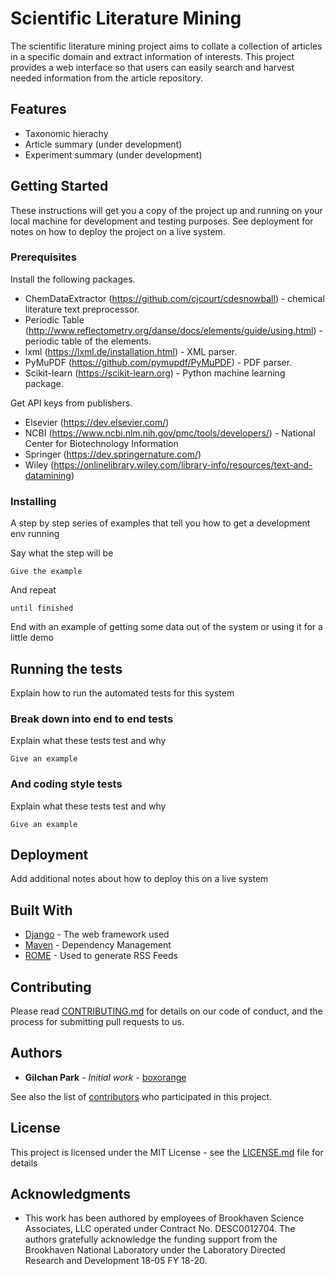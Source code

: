 # Scientific Literature Mining

The scientific literature mining project aims to collate a collection of articles in a specific domain and extract information of interests. This project provides a web interface so that users can easily search and harvest needed information from the article repository.

## Features
* Taxonomic hierachy
* Article summary (under development)
* Experiment summary (under development)

## Getting Started

These instructions will get you a copy of the project up and running on your local machine for development and testing purposes. See deployment for notes on how to deploy the project on a live system.

### Prerequisites

Install the following packages.

* ChemDataExtractor (https://github.com/cjcourt/cdesnowball) - chemical literature text preprocessor.
* Periodic Table (http://www.reflectometry.org/danse/docs/elements/guide/using.html) - periodic table of the elements.
* lxml (https://lxml.de/installation.html) - XML parser.
* PyMuPDF (https://github.com/pymupdf/PyMuPDF) - PDF parser.
* Scikit-learn (https://scikit-learn.org) - Python machine learning package.

Get API keys from publishers.

* Elsevier (https://dev.elsevier.com/)
* NCBI (https://www.ncbi.nlm.nih.gov/pmc/tools/developers/) - National Center for Biotechnology Information
* Springer (https://dev.springernature.com/)
* Wiley (https://onlinelibrary.wiley.com/library-info/resources/text-and-datamining)

### Installing

A step by step series of examples that tell you how to get a development env running

Say what the step will be

```
Give the example
```

And repeat

```
until finished
```

End with an example of getting some data out of the system or using it for a little demo

## Running the tests

Explain how to run the automated tests for this system

### Break down into end to end tests

Explain what these tests test and why

```
Give an example
```

### And coding style tests

Explain what these tests test and why

```
Give an example
```

## Deployment

Add additional notes about how to deploy this on a live system

## Built With

* [Django](https://www.djangoproject.com/) - The web framework used
* [Maven](https://maven.apache.org/) - Dependency Management
* [ROME](https://rometools.github.io/rome/) - Used to generate RSS Feeds

## Contributing

Please read [CONTRIBUTING.md](https://gist.github.com/PurpleBooth/b24679402957c63ec426) for details on our code of conduct, and the process for submitting pull requests to us.

## Authors

* **Gilchan Park** - *Initial work* - [boxorange](https://github.com/boxorange)

See also the list of [contributors](https://github.com/your/project/contributors) who participated in this project.

## License

This project is licensed under the MIT License - see the [LICENSE.md](LICENSE.md) file for details

## Acknowledgments

* This work has been authored by employees of Brookhaven Science Associates, LLC operated under Contract No. DESC0012704. The authors gratefully acknowledge the funding support from the Brookhaven National Laboratory under the Laboratory Directed Research and Development 18-05 FY 18-20.
